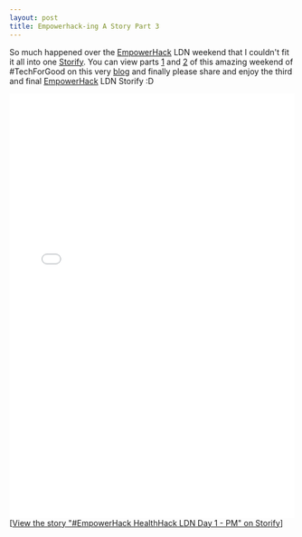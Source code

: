 ```yaml
---
layout: post
title: Empowerhack-ing A Story Part 3
---
```

So much happened over the [EmpowerHack](http://empowerhack.com) LDN weekend that I couldn't fit it all into one [Storify](https://storify.com/tanya_powell). You can view parts [1](http://blog.tanyapowell.co.uk/Empowerhacking-A-Story) and [2](http://blog.tanyapowell.co.uk/Empowerhacking-A-Story-Part2) of this amazing weekend of #TechForGood on this very [blog](http://blog.tanyapowell.co.uk/) and finally please share and enjoy the third and final [EmpowerHack](http://empowerhack.com) LDN Storify :D

<div class="storify"><iframe src="//storify.com/tanya_powell/empowerhack-healthhack-ldn-day-1-pm/embed?border=false" width="100%" height="750" frameborder="no" allowtransparency="true"></iframe><script src="//storify.com/tanya_powell/empowerhack-healthhack-ldn-day-1-pm.js?border=false"></script><noscript>[<a href="//storify.com/tanya_powell/empowerhack-healthhack-ldn-day-1-pm" target="_blank">View the story "#EmpowerHack HealthHack LDN Day 1 - PM" on Storify</a>]</noscript></div>
